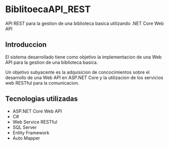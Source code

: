 # BiblitoecaAPI_REST
API REST para la gestion de una biblioteca basica utilizando .NET Core Web API

## Introduccion
<p>El sistema desarrollado tiene como objetivo la implementacion de una Web API para la gestion de una biblioteca basica.</p>
<p>Un objetivo subyacente es la adquisicion de concocimientos sobre el desarrollo de una Web API en ASP.NET Core y la utilizacion de los servicios web RESTful para la comunicacion.</p>

## Tecnologias utilizadas
<ul>
  <li>ASP.NET Core Web API</li>
  <li>C#</li>
  <li>Web Service RESTful</li>
  <li>SQL Server</li>
  <li>Entity Framework</li>
  <li>Auto Mapper</li>
</ul>
